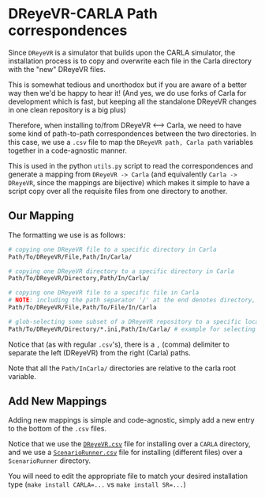# DReyeVR-CARLA Path correspondences

Since `DReyeVR` is a simulator that builds upon the CARLA simulator, the installation process is to copy and overwrite each file in the Carla directory with the "new" DReyeVR files. 

This is somewhat tedious and unorthodox but if you are aware of a better way then we'd be happy to hear it! (And yes, we do use forks of Carla for development which is fast, but keeping all the standalone DReyeVR changes in one clean repository is a big plus)

Therefore, when installing to/from DReyeVR <--> Carla, we need to have some kind of path-to-path correspondences between the two directories. In this case, we use a `.csv` file to map the `DReyeVR path, Carla path` variables together in a code-agnostic manner. 

This is used in the python `utils.py` script to read the correspondences and generate a mapping from `DReyeVR -> Carla` (and equivalently `Carla -> DReyeVR`, since the mappings are bijective) which makes it simple to have a script copy over all the requisite files from one directory to another. 

## Our Mapping
The formatting we use is as follows:
```bash
# copying one DReyeVR file to a specific directory in Carla
Path/To/DReyeVR/File,Path/In/Carla/

# copying one DReyeVR directory to a specific directory in Carla
Path/To/DReyeVR/Directory,Path/In/Carla/

# copying one DReyeVR file to a specific file in Carla
# NOTE: including the path separator '/' at the end denotes directory, else file
Path/To/DReyeVR/File,Path/To/File/In/Carla

# glob-selecting some subset of a DReyeVR repository to a specific location in Carla
Path/To/DReyeVR/Directory/*.ini,Path/In/Carla/ # example for selecting only the .ini files
```
Notice that (as with regular `.csv`'s), there is a `,` (comma) delimiter to separate the left (DReyeVR) from the right (Carla) paths. 

Note that all the `Path/InCarla/` directories are relative to the carla root variable. 

## Add New Mappings

Adding new mappings is simple and code-agnostic, simply add a new entry to the bottom of the `.csv` files. 

Notice that we use the [`DReyeVR.csv`](DReyeVR.csv) file for installing over a `CARLA` directory, and we use a [`ScenarioRunner.csv`](ScenarioRunner.csv) file for installing (different files) over a `ScenarioRunner` directory. 

You will need to edit the appropriate file to match your desired installation type (`make install CARLA=...` vs `make install SR=...`)